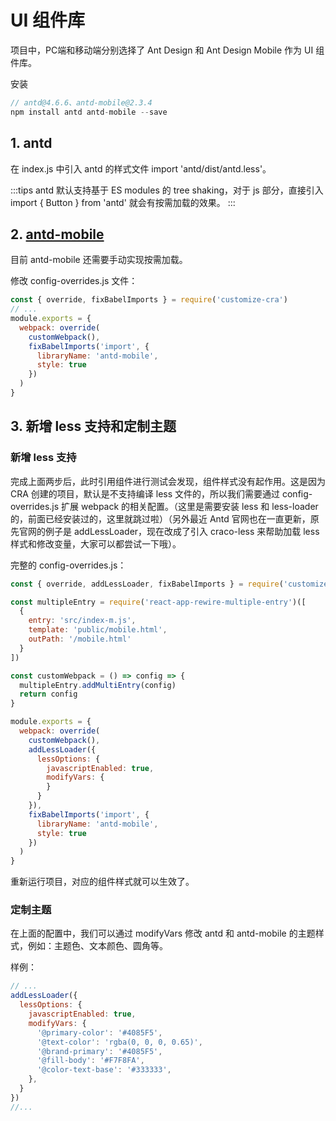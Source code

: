 <!--
 * @Author: Li Zhiliang
 * @Date: 2020-10-28 12:00:00
 * @LastEditors: Li Zhiliang
 * @LastEditTime: 2020-10-29 09:54:24
 * @FilePath: /React-learning/knowledge/UIModule.md
-->

# UI 组件库

项目中，PC端和移动端分别选择了 Ant Design 和 Ant Design Mobile 作为 UI 组件库。

安装

```js
// antd@4.6.6、antd-mobile@2.3.4
npm install antd antd-mobile --save
```

## 1. antd

在 index.js 中引入 antd 的样式文件 import 'antd/dist/antd.less'。

:::tips
antd 默认支持基于 ES modules 的 tree shaking，对于 js 部分，直接引入 import { Button } from 'antd' 就会有按需加载的效果。
:::

## 2. [antd-mobile](https://mobile.ant.design/docs/react/use-with-create-react-app-cn)

目前 antd-mobile 还需要手动实现按需加载。

修改 config-overrides.js 文件：

```js
const { override, fixBabelImports } = require('customize-cra')
// ...
module.exports = {
  webpack: override(
    customWebpack(),
    fixBabelImports('import', {
      libraryName: 'antd-mobile',
      style: true
    })
  )
}
```

## 3. 新增 less 支持和定制主题

### 新增 less 支持

完成上面两步后，此时引用组件进行测试会发现，组件样式没有起作用。这是因为 CRA 创建的项目，默认是不支持编译 less 文件的，所以我们需要通过 config-overrides.js 扩展 webpack 的相关配置。（这里是需要安装 less 和 less-loader 的，前面已经安装过的，这里就跳过啦）（另外最近 Antd 官网也在一直更新，原先官网的例子是 addLessLoader，现在改成了引入 craco-less 来帮助加载 less 样式和修改变量，大家可以都尝试一下哦）。

完整的 config-overrides.js：

```js
const { override, addLessLoader, fixBabelImports } = require('customize-cra')

const multipleEntry = require('react-app-rewire-multiple-entry')([
  {
    entry: 'src/index-m.js',
    template: 'public/mobile.html',
    outPath: '/mobile.html'
  }
])

const customWebpack = () => config => {
  multipleEntry.addMultiEntry(config)
  return config
}

module.exports = {
  webpack: override(
    customWebpack(),
    addLessLoader({
      lessOptions: {
        javascriptEnabled: true,
        modifyVars: {
        }
      }
    }),
    fixBabelImports('import', {
      libraryName: 'antd-mobile',
      style: true
    })
  )
}
```

重新运行项目，对应的组件样式就可以生效了。

### 定制主题

在上面的配置中，我们可以通过 modifyVars 修改 antd 和 antd-mobile 的主题样式，例如：主题色、文本颜色、圆角等。

样例：

```js
// ...
addLessLoader({
  lessOptions: {
    javascriptEnabled: true,
    modifyVars: {
      '@primary-color': '#4085F5',
      '@text-color': 'rgba(0, 0, 0, 0.65)',
      '@brand-primary': '#4085F5',
      '@fill-body': '#F7F8FA',
      '@color-text-base': '#333333',
    },
  }
})
//...
```


